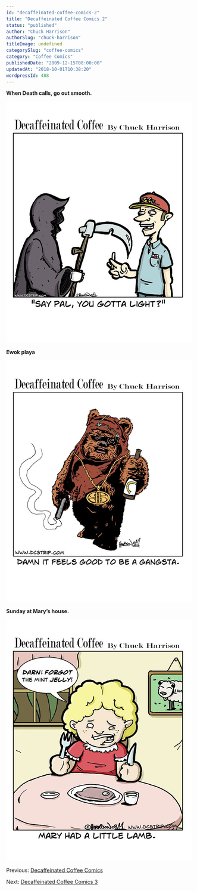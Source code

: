 ```yaml
---
id: "decaffeinated-coffee-comics-2"
title: "Decaffeinated Coffee Comics 2"
status: "published"
author: "Chuck Harrison"
authorSlug: "chuck-harrison"
titleImage: undefined
categorySlug: "coffee-comics"
category: "Coffee Comics"
publishedDate: "2009-12-15T08:00:00"
updatedAt: "2018-10-01T10:38:20"
wordpressId: 488
---
```


**When Death calls, go out smooth.**

![need a light](need-a-light5001.jpg)

**Ewok playa**

![Ewok Gangsta](ewok-gangsta500.jpg)

**Sunday at Mary’s house.**

![mary had a little lamb](marys-lamb500.jpg)

Previous: [Decaffeinated Coffee Comics](/decaffeinated-coffee-comics/)

Next: [Decaffeinated Coffee Comics 3](/decaffeinated-coffee-comics-3/)
